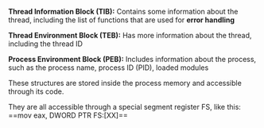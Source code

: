 **Thread Information Block (TIB):**
Contains some information about the thread, including the list of functions that are used for **error handling**

**Thread Environment Block (TEB):**
Has more information about the thread, including the thread ID

**Process Environment Block (PEB):** Includes information about the process, such as the process name, process ID (PID), loaded modules

These structures are stored inside the process memory and
accessible through its code.

They are all accessible through a special segment register FS, like this:
==mov eax, DWORD PTR FS:\[XX\]==